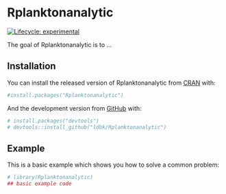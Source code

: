 
<!-- README.md is generated from README.Rmd. Please edit that file -->

# Rplanktonanalytic

<!-- badges: start -->

[![Lifecycle:
experimental](https://img.shields.io/badge/lifecycle-experimental-orange.svg)](https://www.tidyverse.org/lifecycle/#experimental)
<!-- badges: end -->

The goal of Rplanktonanalytic is to …

## Installation

You can install the released version of Rplanktonanalytic from
[CRAN](https://CRAN.R-project.org) with:

``` r
#install.packages("Rplanktonanalytic")
```

And the development version from [GitHub](https://github.com/) with:

``` r
# install.packages("devtools")
# devtools::install_github("ldbk/Rplanktonanalytic")
```

## Example

This is a basic example which shows you how to solve a common problem:

``` r
# library(Rplanktonanalytic)
## basic example code
```
